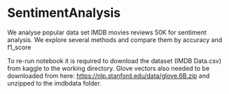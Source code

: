 # SentimentAnalysis

We analyse popular data set IMDB movies reviews 50K for sentiment analysis.
We explore several methods and compare them by accuracy and f1_score

To re-run notebook it is required to download the dataset (IMDB Data.csv) from kaggle to the working directory. Glove vectors also needed to be downloaded from here: https://nlp.stanford.edu/data/glove.6B.zip and unzipped to the imdbdata folder.
